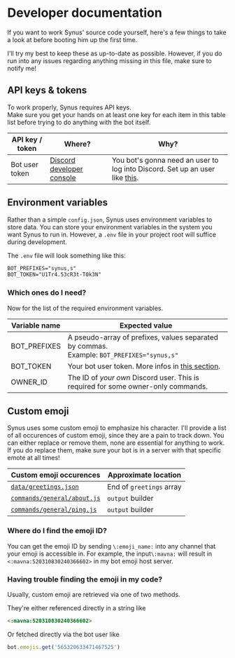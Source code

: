 # Developer documentation

If you want to work Synus' source code yourself, here's a few things to take a look at before
booting him up the first time.

I'll try my best to keep these as up-to-date as possible. However, if you do run into any issues
regarding anything missing in this file, make sure to notify me!



## API keys & tokens

To work properly, Synus requires API keys.  
Make sure you get your hands on at least one key for each item in this table list before trying
to do anything with the bot itself.

| API key / token | Where?                                                                       | Why?                                                                                                                                                  |
| --------------- | ---------------------------------------------------------------------------- | ----------------------------------------------------------------------------------------------------------------------------------------------------- |
| Bot user token  | [Discord developer console](https://discordapp.com/developers/applications/) | You bot's gonna need an user to log into Discord. Set up an user like [this](https://discordjs.guide/preparations/setting-up-a-bot-application.html). |  | are neat |



## Environment variables

Rather than a simple `config.json`, Synus uses environment variables to store data. You can store
your environment variables in the system you want Synus to run in. However, a `.env` file in your
project root will suffice during development.

The `.env` file will look something like this:
```md
BOT_PREFIXES="synus,s"
BOT_TOKEN="U1Tr4.53cR3t-T0k3N"
```

### Which ones do I need?

Now for the list of the required environment variables.

| Variable name | Expected value                                                                                 |
| ------------- | ---------------------------------------------------------------------------------------------- |
| BOT_PREFIXES  | A pseudo-array of prefixes, values separated by commas. <br> Example: `BOT_PREFIXES="synus,s"` |
| BOT_TOKEN     | Your bot user token. More infos in [this section](#API-keys-&-tokens).                         |
| OWNER_ID      | The ID of *your own* Discord user. This is required for some owner-only commands.              |



## Custom emoji

Synus uses some custom emoji to emphasize his character. I'll provide a list of all occurences of
custom emoji, since they are a pain to track down. You can either replace or remove them, none
are essential for anything to work. If you do replace them, make sure your bot is in a server
with that specific emote at all times!

| Custom emoji occurences                                     | Approximate location     |
| ----------------------------------------------------------- | ------------------------ |
| [`data/greetings.json`](../data/greetings.json)             | End of `greetings` array |
| [`commands/general/about.js`](../commands/general/about.js) | `output` builder         |
| [`commands/general/ping.js`](../commands/general/ping.js)   | `output` builder         |

### Where do I find the emoji ID?

You can get the emoji ID by sending `\:emoji_name:` into any channel that your emoji is accessible
in. For example, the input`\:mavna:` will result in `<:mavna:520310830240366602>` in my bot emoji
host server.

### Having trouble finding the emoji in my code?

Usually, custom emoji are retrieved via one of two methods.

They're either referenced directly in a string like
```md
<:mavna:520310830240366602>
```

Or fetched directly via the bot user like
```js
bot.emojis.get('565320633471467525')
```